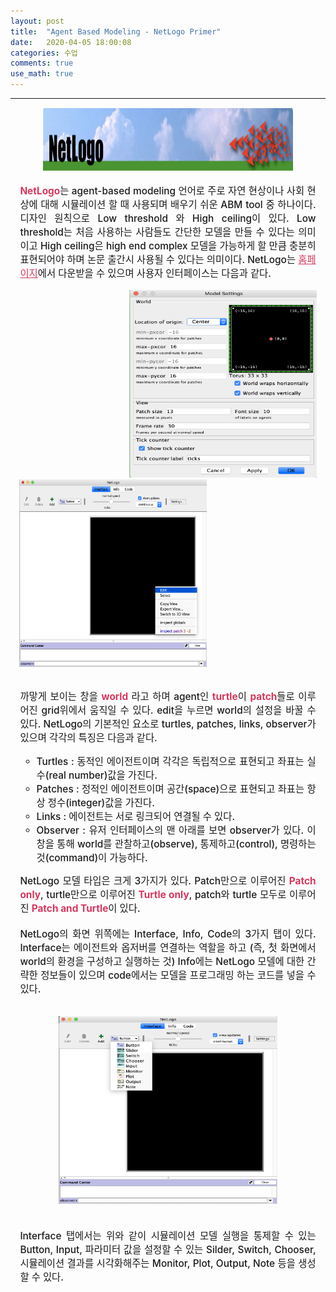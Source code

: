 ```yaml
---
layout: post
title:  "Agent Based Modeling - NetLogo Primer"
date:   2020-04-05 18:00:08
categories: 수업
comments: true
use_math: true
---
```

-----

<div style = "font-weight:500; font-size:1.1em; margin-left: 1em; margin-right: 1em;text-align:justify; ">
<p align="center">
<img src="/images/post_img/NL.png" width="400" height="100">
</p>
<b style = "color:#d7385e; font-size:1.2" >NetLogo</b>는 agent-based modeling 언어로 주로 자연 현상이나 사회 현상에 대해 시뮬레이션 할 때 사용되며 배우기 쉬운 ABM tool 중 하나이다. 디자인 원칙으로 Low threshold 와 High ceiling이 있다. Low threshold는 처음 사용하는 사람들도 간단한 모델을 만들 수 있다는 의미이고 High ceiling은 high end complex 모델을 가능하게 할 만큼 충분히 표현되어야 하며 논문 출간시 사용될 수 있다는 의미이다. NetLogo는 <a href="https://ccl.northwestern.edu/netlogo/" style = "color:#d7385e;font-size:1.2">홈페이지</a>에서 다운받을 수 있으며 사용자 인터페이스는 다음과 같다. 
</div>
<br>

<div style="border: 1px; float: right;margin-left: 1em; margin-right: 1em; " >
<img src="/images/post_img/NL3.png" width="300" height="300" >
</div>
<div style="border: 1px; margin-left: 1em; margin-right: 1em; ">
<img src="/images/post_img/NL2.png" width="300" height="300">
</div>
<br>
<div style = "font-weight:500; font-size:1.1em; margin-left: 1em; margin-right: 1em;text-align:justify; ">

까맣게 보이는 창을 <b style = "color:#d7385e;font-size:1.2">world </b> 라고 하며 agent인 <b style = "color:#d7385e;font-size:1.2">turtle</b>이 <b style = "color:#d7385e;font-size:1.2">patch</b>들로 이루어진 grid위에서 움직일 수 있다. edit을 누르면 world의 설정을 바꿀 수 있다. NetLogo의 기본적인 요소로 turtles, patches, links, observer가 있으며 각각의 특징은 다음과 같다. 
<ul>
<li type = "circle">Turtles : 동적인 에이전트이며 각각은 독립적으로 표현되고 좌표는 실수(real number)값을 가진다.  </li>
<li type = "circle">Patches : 정적인 에이전트이며 공간(space)으로 표현되고 좌표는 항상 정수(integer)값을 가진다. </li>
<li type = "circle">Links : 에이전트는 서로 링크되어 연결될 수 있다. </li>
<li type = "circle">Observer : 유저 인터페이스의 맨 아래를 보면 observer가 있다. 이 창을 통해 world를 관찰하고(observe), 통제하고(control), 명령하는 것(command)이 가능하다.  </li>
</ul>
NetLogo 모델 타입은 크게 3가지가 있다. Patch만으로 이루어진 <b style = "color:#d7385e;font-size:1.2">Patch only</b>, turtle만으로 이루어진 <b style = "color:#d7385e;font-size:1.2">Turtle only</b>, patch와 turtle 모두로 이루어진 <b style = "color:#d7385e;font-size:1.2">Patch and Turtle</b>이 있다.
<br><br>
NetLogo의 화면 위쪽에는 Interface, Info, Code의 3가지 탭이 있다. Interface는 에이전트와 옵저버를 연결하는 역할을 하고 (즉, 첫 화면에서 world의 환경을 구성하고 실행하는 것) Info에는 NetLogo 모델에 대한 간략한 정보들이 있으며 code에서는 모델을 프로그래밍 하는 코드를 넣을 수 있다. 
<br><br>
<p align="center">
<img src="/images/post_img/NL4.png" width="350" height="300">
</p>
<br>Interface 탭에서는 위와 같이 시뮬레이션 모델 실행을 통제할 수 있는 Button, Input, 파라미터 값을 설정할 수 있는 Silder, Switch, Chooser, 시뮬레이션 결과를 시각화해주는 Monitor, Plot, Output, Note 등을 생성할 수 있다. 
<br><br>



